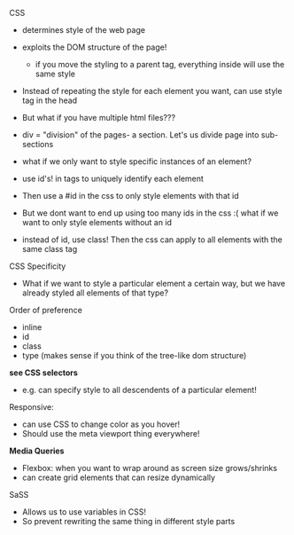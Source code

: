 CSS

- determines style of the web page
- exploits the DOM structure of the page!
	- if you move the styling to a parent tag, everything inside will 
	use the same style

- Instead of repeating the style for each element you want, can use style tag in the head

- But what if you have multiple html files???

- div = "division" of the pages- a section. Let's us divide page into sub-sections

- what if we only want to style specific instances of an element?
- use id's! in tags to uniquely identify each element

- Then use a #id in the css to only style elements with that id

- But we dont want to end up using too many ids in the css :(
what if we want to only style elements without an id

- instead of id, use class! Then the css can apply to all elements with the same class tag

CSS Specificity
- What if we want to style a particular element a certain way, but 
we have already styled all elements of that type?

Order of preference
- inline
- id
- class
- type
(makes sense if you think of the tree-like dom structure)

**see CSS selectors**
- e.g. can specify style to all descendents of a particular element!



Responsive:
- can use CSS to change color as you hover!
- Should use the meta viewport thing everywhere!

**Media Queries**
- Flexbox: when you want to wrap around as screen size grows/shrinks
- can create grid elements that can resize dynamically

SaSS
- Allows us to use variables in CSS!
- So prevent rewriting the same thing in different style parts